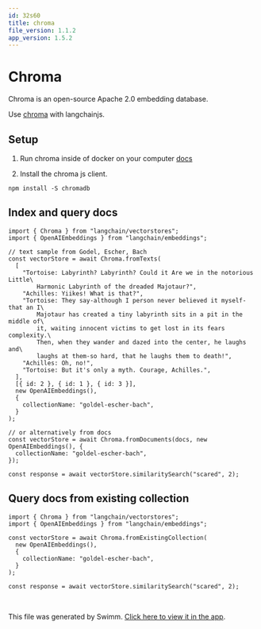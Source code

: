 ```yaml
---
id: 32s60
title: chroma
file_version: 1.1.2
app_version: 1.5.2
---
```


# Chroma

Chroma is an open-source Apache 2.0 embedding database.

Use [chroma](https://github.com/chroma-core/chroma) with langchainjs.

## Setup

1.  Run chroma inside of docker on your computer [docs](https://docs.trychroma.com/api-reference)

2.  Install the chroma js client.

```
npm install -S chromadb
```

## Index and query docs

```
import { Chroma } from "langchain/vectorstores";
import { OpenAIEmbeddings } from "langchain/embeddings";

// text sample from Godel, Escher, Bach
const vectorStore = await Chroma.fromTexts(
  [
    "Tortoise: Labyrinth? Labyrinth? Could it Are we in the notorious Little\
        Harmonic Labyrinth of the dreaded Majotaur?",
    "Achilles: Yiikes! What is that?",
    "Tortoise: They say-although I person never believed it myself-that an I\
        Majotaur has created a tiny labyrinth sits in a pit in the middle of\
        it, waiting innocent victims to get lost in its fears complexity.\
        Then, when they wander and dazed into the center, he laughs and\
        laughs at them-so hard, that he laughs them to death!",
    "Achilles: Oh, no!",
    "Tortoise: But it's only a myth. Courage, Achilles.",
  ],
  [{ id: 2 }, { id: 1 }, { id: 3 }],
  new OpenAIEmbeddings(),
  {
    collectionName: "goldel-escher-bach",
  }
);

// or alternatively from docs
const vectorStore = await Chroma.fromDocuments(docs, new OpenAIEmbeddings(), {
  collectionName: "goldel-escher-bach",
});

const response = await vectorStore.similaritySearch("scared", 2);
```

## Query docs from existing collection

```
import { Chroma } from "langchain/vectorstores";
import { OpenAIEmbeddings } from "langchain/embeddings";

const vectorStore = await Chroma.fromExistingCollection(
  new OpenAIEmbeddings(),
  {
    collectionName: "goldel-escher-bach",
  }
);

const response = await vectorStore.similaritySearch("scared", 2);
```

<br/>

This file was generated by Swimm. [Click here to view it in the app](/repos/Z2l0aHViJTNBJTNBbGFuZ2NoYWluanMlM0ElM0FtbWl6dXRhbmk=/docs/32s60).
